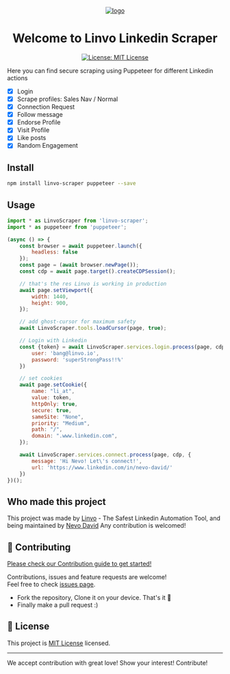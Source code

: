 <p align="center">
  <a href="https://linvo.io">
    <img  alt="logo" src="https://linvo.io/wp-content/uploads/2022/10/linvo-top.png">
  </a>
</p>
<h1 align="center">Welcome to Linvo Linkedin Scraper</h1>
<p align="center">
  <a href="https://opensource.org/licenses/MIT" target="_blank">
    <img alt="License: MIT License" src="https://img.shields.io/badge/License-MIT License-yellow.svg" />
  </a>
</p>

Here you can find secure scraping using Puppeteer for different Linkedin actions
- [x] Login
- [x] Scrape profiles: Sales Nav / Normal
- [x] Connection Request
- [x] Follow message
- [x] Endorse Profile
- [x] Visit Profile
- [x] Like posts
- [x] Random Engagement

## Install

```sh
npm install linvo-scraper puppeteer --save
```

## Usage

```javascript
import * as LinvoScraper from 'linvo-scraper';
import * as puppeteer from 'puppeteer';

(async () => {
    const browser = await puppeteer.launch({
        headless: false
    });
    const page = (await browser.newPage());
    const cdp = await page.target().createCDPSession();

    // that's the res Linvo is working in production
    await page.setViewport({
        width: 1440,
        height: 900,
    });

    // add ghost-cursor for maximum safety
    await LinvoScraper.tools.loadCursor(page, true);

    // Login with Linkedin
    const {token} = await LinvoScraper.services.login.process(page, cdp, {
        user: 'bang@linvo.io',
        password: 'superStrongPass!!%'
    })

    // set cookies
    await page.setCookie({
        name: "li_at",
        value: token,
        httpOnly: true,
        secure: true,
        sameSite: "None",
        priority: "Medium",
        path: "/",
        domain: ".www.linkedin.com",
    });

    await LinvoScraper.services.connect.process(page, cdp, {
        message: 'Hi Nevo! Let\'s connect!',
        url: 'https://www.linkedin.com/in/nevo-david/'
    })
})();
```

## Who made this project

This project was made by [Linvo](https://linvo.io) - The Safest Linkedin Automation Tool, and being maintained by [Nevo David](https://github.com/nevo-david)
Any contribution is welcomed!

## 🤝 Contributing

[Please check our Contribution guide to get started!](https://github.com/linvo-io/linvo-scraper/blob/main/CONTRIBUTING.md)

Contributions, issues and feature requests are welcome!<br />Feel free to check [issues page](https://github.com/linvo-io/linvo-scraper/issues?q=is%3Aopen).
* Fork the repository, Clone it on your device. That's it 🎉
* Finally make a pull request :)

## 📝 License

This project is [MIT License](https://opensource.org/licenses/MIT) licensed.

***
We accept contribution with great love! Show your interest! Contribute!
